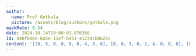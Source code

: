 ```yaml
---
author:
  name: Prof Gotkola
  picture: /assets/blog/authors/gotkola.png
maskRate: 0.54
date: 2024-10-14T19:00:01.876366
id: 840f606e-8a5e-11ef-b451-41234cb8625c
content: '[[0, 5, 0, 0, 0, 0, 4, 3, 6], [0, 0, 3, 0, 2, 4, 0, 0, 0], [0, 6, 0, 0, 5, 3, 9, 0, 1], [0, 8, 0, 0, 0, 0, 5, 6, 0], [0, 0, 0, 0, 8, 6, 0, 0, 9], [0, 9, 0, 0, 0, 0, 8, 1, 0], [5, 7, 4, 0, 1, 2, 0, 8, 0], [6, 2, 0, 3, 4, 7, 1, 9, 5], [0, 3, 0, 5, 0, 8, 0, 0, 0]]'
---
```

